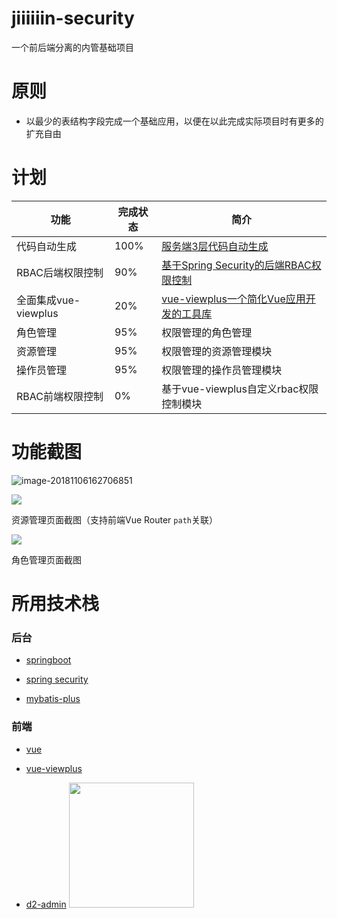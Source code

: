 # jiiiiiin-security

一个前后端分离的内管基础项目

# 原则

+ 以最少的表结构字段完成一个基础应用，以便在以此完成实际项目时有更多的扩充自由

# 计划
| 功能 | 完成状态 | 简介 |
| ------ | ------ | ------ |
| 代码自动生成 | 100% | [服务端3层代码自动生成](https://github.com/Jiiiiiin/jiiiiiin-security/blob/master/jiiiiiin-module-common/src/main/java/cn/jiiiiiin/module/common/generator/CodeGenerator.java) |
| RBAC后端权限控制 | 90% | [基于Spring Security的后端RBAC权限控制](https://github.com/Jiiiiiin/jiiiiiin-security/tree/master/jiiiiiin-security-authorize) |
| 全面集成vue-viewplus | 20% | [vue-viewplus一个简化Vue应用开发的工具库](https://github.com/Jiiiiiin/vue-viewplus) |
| 角色管理 | 95% | 权限管理的角色管理 |
| 资源管理 | 95% | 权限管理的资源管理模块 |
| 操作员管理 | 95% | 权限管理的操作员管理模块 |
| RBAC前端权限控制 | 0% | 基于vue-viewplus自定义rbac权限控制模块 |


# 功能截图

![image-20181106162706851](https://ws3.sinaimg.cn/large/006tNbRwgy1fwyf81a19lj31kw0w0awb.jpg)

![](https://ws2.sinaimg.cn/large/006tNbRwgy1fxp1lix1goj31c00u0wik.jpg)

资源管理页面截图（支持前端Vue Router `path`关联）

![](https://ws3.sinaimg.cn/large/006tNbRwgy1fxw90anl1yj31c00u0taw.jpg)

角色管理页面截图

# 所用技术栈

### 后台
    
+ [springboot](https://github.com/spring-projects/spring-boot)

+ [spring security](https://github.com/spring-projects/spring-security)

+ [mybatis-plus](https://github.com/baomidou/mybatis-plus)

### 前端    
    
+ [vue](https://github.com/vuejs/vue)

+ [vue-viewplus](https://github.com/Jiiiiiin/vue-viewplus)

+ [d2-admin](https://gi]thub.com/d2-projects/d2-admin) <a href="https://github.com/d2-projects/d2-admin" target="_blank"><img src="https://raw.githubusercontent.com/FairyEver/d2-admin/master/doc/image/d2-admin@2x.png" width="200"></a>

  
  